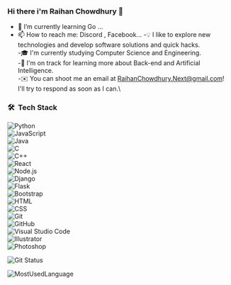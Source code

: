 ### Hi there i'm Raihan Chowdhury 👋

- 🌱 I’m currently learning Go ...
- 📫 How to reach me: Discord , Facebook...
-💡 I like to explore new technologies and develop software solutions and quick hacks.\
-🎓 I'm currently studying Computer Science and Engineering.\
-🌱 I'm on track for learning more about Back-end and Artificial Intelligence.\
-✉️ You can shoot me an email at RaihanChowdhury.Next@gmail.com! I'll try to respond as soon as I can.\

  
### 🛠 &nbsp;Tech Stack

![Python](https://img.shields.io/badge/-Python-05122A?style=flat&logo=python) \
![JavaScript](https://img.shields.io/badge/-JavaScript-05122A?style=flat&logo=javascript) \
![Java](https://img.shields.io/badge/-Java-05122A?style=flat&logo=Java&logoColor=FFA518) \
![C](https://img.shields.io/badge/-C-05122A?style=flat&logo=C&logoColor=A8B9CC) \
![C++](https://img.shields.io/badge/-C++-05122A?style=flat&logo=C%2B%2B&logoColor=00599C) \
![React](https://img.shields.io/badge/-React-05122A?style=flat&logo=react) \
![Node.js](https://img.shields.io/badge/-Node.js-05122A?style=flat&logo=node.js) \
![Django](https://img.shields.io/badge/-Django-05122A?style=flat&logo=django&logoColor=092E20) \
![Flask](https://img.shields.io/badge/-Flask-05122A?style=flat&logo=flask) \
![Bootstrap](https://img.shields.io/badge/-Bootstrap-05122A?style=flat&logo=bootstrap&logoColor=563D7C) \
![HTML](https://img.shields.io/badge/-HTML-05122A?style=flat&logo=HTML5) \
![CSS](https://img.shields.io/badge/-CSS-05122A?style=flat&logo=CSS3&logoColor=1572B6) \
![Git](https://img.shields.io/badge/-Git-05122A?style=flat&logo=git) \
![GitHub](https://img.shields.io/badge/-GitHub-05122A?style=flat&logo=github) \
![Visual Studio Code](https://img.shields.io/badge/-Visual%20Studio%20Code-05122A?style=flat&logo=visual-studio-code&logoColor=007ACC) \
![Illustrator](https://img.shields.io/badge/-Illustrator-05122A?style=flat&logo=adobe-illustrator) \
![Photoshop](https://img.shields.io/badge/-Photoshop-05122A?style=flat&logo=adobe-photoshop)

![Git Status](https://github-readme-stats.vercel.app/api?username=Raihan-Chowdhury&&show_icons=true&title_color=DA70D6&icon_color=FF7F50&text_color=daf7dc&bg_color=151515)


![MostUsedLanguage](https://github-readme-stats.vercel.app/api/top-langs/?username=raihan-chowdhury&count_private=true&theme=midnight-purple&hide_border=true&show_icons=true&layout=compact&langs_count=8%29%5D%28https://github.com/anuraghazra/github-readme-stats)
